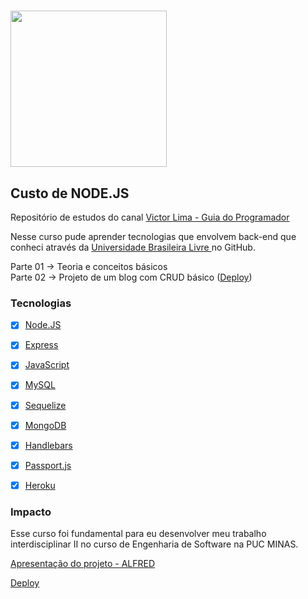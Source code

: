 # <img src="https://guiadoprogramador.com/upload/others/011220201606831628logoguia.png" width="250" />

## Custo de NODE.JS

Repositório de estudos do canal <a href="https://www.youtube.com/c/GuiadoProgramador" target="_blank"> Victor Lima - Guia do Programador</a>

Nesse curso pude aprender tecnologias que envolvem back-end que conheci através da <a href="https://github.com/Universidade-Livre/ciencia-da-computacao" target="_blank"> Universidade Brasileira Livre </a> no GitHub.

Parte 01 -> Teoria e conceitos básicos <br>
Parte 02 -> Projeto de um blog com CRUD básico (<a href="https://project-blogapp-nodejs.herokuapp.com/">Deploy</a>)

### Tecnologias

- [x] <a href="https://nodejs.org/en/" target="_blank">Node.JS </a>

- [x] <a href="https://expressjs.com/pt-br/" target="_blank">Express </a>

- [x] <a href="https://developer.mozilla.org/en-US/docs/Web/JavaScript" target="_blank">JavaScript </a>

- [x] <a href="https://www.mysql.com/" target="_blank">MySQL </a>

- [x] <a href="https://sequelize.org/" target="_blank">Sequelize </a>

- [x] <a href="https://www.mongodb.com/" target="_blank">MongoDB </a>

- [x] <a href="https://handlebarsjs.com/" target="_blank">Handlebars </a>

- [x] <a href="https://handlebarsjs.com/" target="_blank">Passport.js </a>

- [x] <a href="https://www.passportjs.org/" target="_blank">Heroku </a>

### Impacto

Esse curso foi fundamental para eu desenvolver meu trabalho interdisciplinar II no curso de Engenharia de Software na PUC MINAS.

<a href = "https://www.canva.com/design/DAE4XpeBORM/Tvnb0aKLVgYmwG0ZNxYS5w/view?utm_content=DAE4XpeBORM&utm_campaign=designshare&utm_medium=link&utm_source=publishsharelink" target="_blank"> Apresentação do projeto - ALFRED </a>

<a href = "https://alfred-pucminas.herokuapp.com/" target="_blank">Deploy</a>





